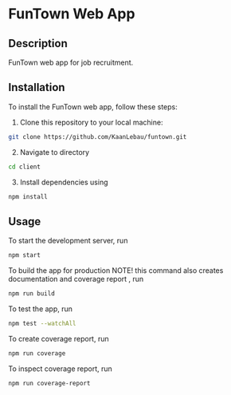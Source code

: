 # FunTown Web App

## Description

FunTown web app for job recruitment.

## Installation

To install the FunTown web app, follow these steps:

1. Clone this repository to your local machine:

```bash
git clone https://github.com/KaanLebau/funtown.git
```

2. Navigate to directory

```bash
cd client
```

3. Install dependencies using

```bash
npm install
```

## Usage

To start the development server, run

```bash
npm start
```

To build the app for production NOTE! this command also creates documentation and coverage report , run

```bash
npm run build

```

To test the app, run

```bash
npm test --watchAll

```

To create coverage report, run

```bash
npm run coverage

```

To inspect coverage report, run

```bash
npm run coverage-report

```

